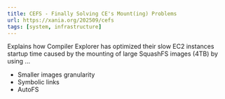 ```yaml
---
title: CEFS - Finally Solving CE's Mount(ing) Problems
url: https://xania.org/202509/cefs
tags: [system, infrastructure]
---
```


Explains how Compiler Explorer has optimized their slow EC2 instances startup time caused by the mounting of large SquashFS images (4TB) by using ...
- Smaller images granularity
- Symbolic links
- AutoFS
